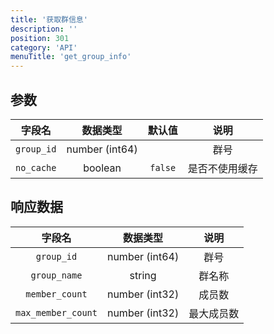 ```yaml
---
title: '获取群信息'
description: ''
position: 301
category: 'API'
menuTitle: 'get_group_info'
---
```


## 参数

| 字段名 | 数据类型 | 默认值 | 说明 |
| :---: | :---: | :---: | :---: |
| `group_id` | number (int64) | | 群号 |
| `no_cache` | boolean | `false` | 是否不使用缓存 |

## 响应数据

| 字段名 | 数据类型 | 说明 |
| :---: | :---: | :---: |
| `group_id` | number (int64) | 群号 |
| `group_name` | string | 群名称 |
| `member_count` | number (int32) | 成员数 |
| `max_member_count` | number (int32) | 最大成员数 |
